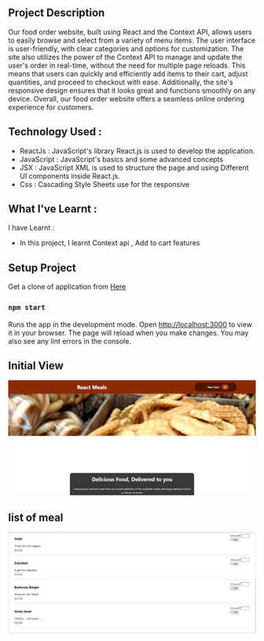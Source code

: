 ## Project Description

Our food order website, built using React and the Context API, allows users to easily browse and select from a variety of menu items. The user interface is user-friendly, with clear categories and options for customization. The site also utilizes the power of the Context API to manage and update the user's order in real-time, without the need for multiple page reloads. This means that users can quickly and efficiently add items to their cart, adjust quantities, and proceed to checkout with ease. Additionally, the site's responsive design ensures that it looks great and functions smoothly on any device. Overall, our food order website offers a seamless online ordering experience for customers.

## Technology Used :

- ReactJs : JavaScript's library React.js is used to develop the application.
- JavaScript :  JavaScript's basics and some advanced concepts 
- JSX : JavaScript XML is used to structure the page and using Different UI components inside React.js.
- Css : Cascading Style Sheets use for the responsive

## What I've Learnt :

I have Learnt :
- In this project, I learnt Context api , Add to cart features

## Setup Project

Get a clone of application from [Here](https://github.com/sachinrao-dev/Food-order)
### `npm start`

Runs the app in the development mode. Open [http://localhost:3000](http://localhost:3000) to view it in your browser.
The page will reload when you make changes. You may also see any lint errors in the console.

## Initial View 
![Dashboard](src/assets/initial.png)

## list of meal 
![meal list](src/assets/2ndView.png)

